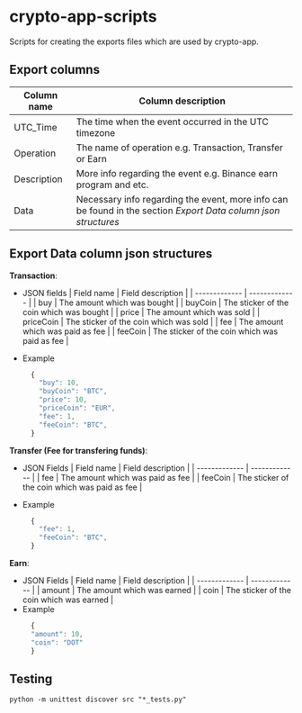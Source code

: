 # crypto-app-scripts

Scripts for creating the exports files which are used by crypto-app.

## Export columns

| Column name | Column description                                                                                             |
| ----------- | -------------------------------------------------------------------------------------------------------------- |
| UTC_Time    | The time when the event occurred in the UTC timezone                                                           |
| Operation   | The name of operation e.g. Transaction, Transfer or Earn                                                       |
| Description | More info regarding the event e.g. Binance earn program and etc.                                               |
| Data        | Necessary info regarding the event, more info can be found in the section _Export Data column json structures_ |

## Export Data column json structures

**Transaction**:

- JSON fields
  | Field name | Field description |
  | ------------- | ------------- |
  | buy | The amount which was bought |
  | buyCoin | The sticker of the coin which was bought |
  | price | The amount which was sold |
  | priceCoin | The sticker of the coin which was sold |
  | fee | The amount which was paid as fee |
  | feeCoin | The sticker of the coin which was paid as fee |

- Example
  ```javascript
    {
      "buy": 10,
      "buyCoin": "BTC",
      "price": 10,
      "priceCoin": "EUR",
      "fee": 1,
      "feeCoin": "BTC",
    }
  ```

**Transfer (Fee for transfering funds)**:

- JSON Fields
  | Field name | Field description |
  | ------------- | ------------- |
  | fee | The amount which was paid as fee |
  | feeCoin | The sticker of the coin which was paid as fee |

- Example
  ```javascript
    {
      "fee": 1,
      "feeCoin": "BTC",
    }
  ```

**Earn**:

- JSON Fields
  | Field name | Field description |
  | ------------- | ------------- |
  | amount | The amount which was earned |
  | coin | The sticker of the coin which was earned |
- Example
  ```javascript
    {
    "amount": 10,
    "coin": "DOT"
    }
  ```

## Testing

```
python -m unittest discover src "*_tests.py"
```
